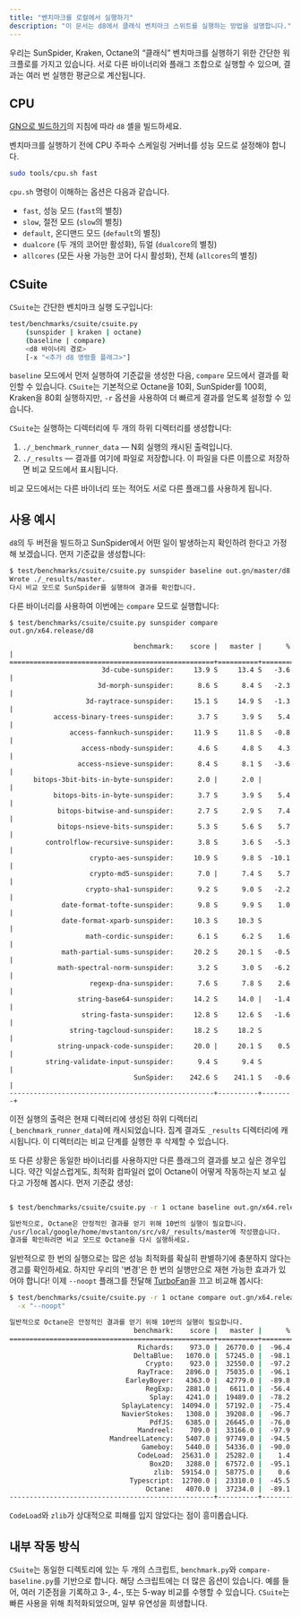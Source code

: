 ```yaml
---
title: "벤치마크를 로컬에서 실행하기"
description: "이 문서는 d8에서 클래식 벤치마크 스위트를 실행하는 방법을 설명합니다."
---
```

우리는 SunSpider, Kraken, Octane의 “클래식” 벤치마크를 실행하기 위한 간단한 워크플로를 가지고 있습니다. 서로 다른 바이너리와 플래그 조합으로 실행할 수 있으며, 결과는 여러 번 실행한 평균으로 계산됩니다.

## CPU

[GN으로 빌드하기](/docs/build-gn)의 지침에 따라 `d8` 셸을 빌드하세요.

벤치마크를 실행하기 전에 CPU 주파수 스케일링 거버너를 성능 모드로 설정해야 합니다.

```bash
sudo tools/cpu.sh fast
```

`cpu.sh` 명령이 이해하는 옵션은 다음과 같습니다.

- `fast`, 성능 모드 (`fast`의 별칭)
- `slow`, 절전 모드 (`slow`의 별칭)
- `default`, 온디맨드 모드 (`default`의 별칭)
- `dualcore` (두 개의 코어만 활성화), 듀얼 (`dualcore`의 별칭)
- `allcores` (모든 사용 가능한 코어 다시 활성화), 전체 (`allcores`의 별칭)

## CSuite

`CSuite`는 간단한 벤치마크 실행 도구입니다:

```bash
test/benchmarks/csuite/csuite.py
    (sunspider | kraken | octane)
    (baseline | compare)
    <d8 바이너리 경로>
    [-x "<추가 d8 명령줄 플래그>"]
```

`baseline` 모드에서 먼저 실행하여 기준값을 생성한 다음, `compare` 모드에서 결과를 확인할 수 있습니다. `CSuite`는 기본적으로 Octane을 10회, SunSpider를 100회, Kraken을 80회 실행하지만, `-r` 옵션을 사용하여 더 빠르게 결과를 얻도록 설정할 수 있습니다.

`CSuite`는 실행하는 디렉터리에 두 개의 하위 디렉터리를 생성합니다:

1. `./_benchmark_runner_data` — N회 실행의 캐시된 출력입니다.
1. `./_results` — 결과를 여기에 파일로 저장합니다. 이 파일을 다른 이름으로 저장하면 비교 모드에서 표시됩니다.

비교 모드에서는 다른 바이너리 또는 적어도 서로 다른 플래그를 사용하게 됩니다.

## 사용 예시

`d8`의 두 버전을 빌드하고 SunSpider에서 어떤 일이 발생하는지 확인하려 한다고 가정해 보겠습니다. 먼저 기준값을 생성합니다:

```bash
$ test/benchmarks/csuite/csuite.py sunspider baseline out.gn/master/d8
Wrote ./_results/master.
다시 비교 모드로 SunSpider를 실행하여 결과를 확인합니다.
```

다른 바이너리를 사용하여 이번에는 `compare` 모드로 실행합니다:

```
$ test/benchmarks/csuite/csuite.py sunspider compare out.gn/x64.release/d8

                               benchmark:    score |   master |      % |
===================================================+==========+========+
                       3d-cube-sunspider:     13.9 S     13.4 S   -3.6 |
                      3d-morph-sunspider:      8.6 S      8.4 S   -2.3 |
                   3d-raytrace-sunspider:     15.1 S     14.9 S   -1.3 |
           access-binary-trees-sunspider:      3.7 S      3.9 S    5.4 |
               access-fannkuch-sunspider:     11.9 S     11.8 S   -0.8 |
                  access-nbody-sunspider:      4.6 S      4.8 S    4.3 |
                 access-nsieve-sunspider:      8.4 S      8.1 S   -3.6 |
      bitops-3bit-bits-in-byte-sunspider:      2.0 |      2.0 |        |
           bitops-bits-in-byte-sunspider:      3.7 S      3.9 S    5.4 |
            bitops-bitwise-and-sunspider:      2.7 S      2.9 S    7.4 |
            bitops-nsieve-bits-sunspider:      5.3 S      5.6 S    5.7 |
         controlflow-recursive-sunspider:      3.8 S      3.6 S   -5.3 |
                    crypto-aes-sunspider:     10.9 S      9.8 S  -10.1 |
                    crypto-md5-sunspider:      7.0 |      7.4 S    5.7 |
                   crypto-sha1-sunspider:      9.2 S      9.0 S   -2.2 |
             date-format-tofte-sunspider:      9.8 S      9.9 S    1.0 |
             date-format-xparb-sunspider:     10.3 S     10.3 S        |
                   math-cordic-sunspider:      6.1 S      6.2 S    1.6 |
             math-partial-sums-sunspider:     20.2 S     20.1 S   -0.5 |
            math-spectral-norm-sunspider:      3.2 S      3.0 S   -6.2 |
                    regexp-dna-sunspider:      7.6 S      7.8 S    2.6 |
                 string-base64-sunspider:     14.2 S     14.0 |   -1.4 |
                  string-fasta-sunspider:     12.8 S     12.6 S   -1.6 |
               string-tagcloud-sunspider:     18.2 S     18.2 S        |
            string-unpack-code-sunspider:     20.0 |     20.1 S    0.5 |
         string-validate-input-sunspider:      9.4 S      9.4 S        |
                               SunSpider:    242.6 S    241.1 S   -0.6 |
---------------------------------------------------+----------+--------+
```

이전 실행의 출력은 현재 디렉터리에 생성된 하위 디렉터리 (`_benchmark_runner_data`)에 캐시되었습니다. 집계 결과도 `_results` 디렉터리에 캐시됩니다. 이 디렉터리는 비교 단계를 실행한 후 삭제할 수 있습니다.

또 다른 상황은 동일한 바이너리를 사용하지만 다른 플래그의 결과를 보고 싶은 경우입니다. 약간 익살스럽게도, 최적화 컴파일러 없이 Octane이 어떻게 작동하는지 보고 싶다고 가정해 봅시다. 먼저 기준값 생성:

```bash

$ test/benchmarks/csuite/csuite.py -r 1 octane baseline out.gn/x64.release/d8

일반적으로, Octane은 안정적인 결과를 얻기 위해 10번의 실행이 필요합니다.
/usr/local/google/home/mvstanton/src/v8/_results/master에 작성했습니다.
결과를 확인하려면 비교 모드로 Octane을 다시 실행하세요.
```

일반적으로 한 번의 실행으로는 많은 성능 최적화를 확실히 판별하기에 충분하지 않다는 경고를 확인하세요. 하지만 우리의 '변경'은 한 번의 실행만으로 재현 가능한 효과가 있어야 합니다! 이제 `--noopt` 플래그를 전달해 [TurboFan](/docs/turbofan)을 끄고 비교해 봅시다:

```bash
$ test/benchmarks/csuite/csuite.py -r 1 octane compare out.gn/x64.release/d8 \
  -x "--noopt"

일반적으로 Octane은 안정적인 결과를 얻기 위해 10번의 실행이 필요합니다.
                               benchmark:    score |   master |      % |
===================================================+==========+========+
                                Richards:    973.0 |  26770.0 |  -96.4 |
                               DeltaBlue:   1070.0 |  57245.0 |  -98.1 |
                                  Crypto:    923.0 |  32550.0 |  -97.2 |
                                RayTrace:   2896.0 |  75035.0 |  -96.1 |
                             EarleyBoyer:   4363.0 |  42779.0 |  -89.8 |
                                  RegExp:   2881.0 |   6611.0 |  -56.4 |
                                   Splay:   4241.0 |  19489.0 |  -78.2 |
                            SplayLatency:  14094.0 |  57192.0 |  -75.4 |
                            NavierStokes:   1308.0 |  39208.0 |  -96.7 |
                                   PdfJS:   6385.0 |  26645.0 |  -76.0 |
                                Mandreel:    709.0 |  33166.0 |  -97.9 |
                         MandreelLatency:   5407.0 |  97749.0 |  -94.5 |
                                 Gameboy:   5440.0 |  54336.0 |  -90.0 |
                                CodeLoad:  25631.0 |  25282.0 |    1.4 |
                                   Box2D:   3288.0 |  67572.0 |  -95.1 |
                                    zlib:  59154.0 |  58775.0 |    0.6 |
                              Typescript:  12700.0 |  23310.0 |  -45.5 |
                                  Octane:   4070.0 |  37234.0 |  -89.1 |
---------------------------------------------------+----------+--------+
```

`CodeLoad`와 `zlib`가 상대적으로 피해를 입지 않았다는 점이 흥미롭습니다.

## 내부 작동 방식

`CSuite`는 동일한 디렉토리에 있는 두 개의 스크립트, `benchmark.py`와 `compare-baseline.py`를 기반으로 합니다. 해당 스크립트에는 더 많은 옵션이 있습니다. 예를 들어, 여러 기준점을 기록하고 3-, 4-, 또는 5-way 비교를 수행할 수 있습니다. `CSuite`는 빠른 사용을 위해 최적화되었으며, 일부 유연성을 희생합니다.
